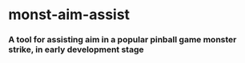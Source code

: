 # monst-aim-assist

### A tool for assisting aim in a popular pinball game monster strike, in early development stage
